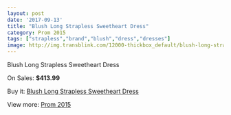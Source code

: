 ```yaml
---
layout: post
date: '2017-09-13'
title: "Blush Long Strapless Sweetheart Dress"
category: Prom 2015
tags: ["strapless","brand","blush","dress","dresses"]
image: http://img.transblink.com/12000-thickbox_default/blush-long-strapless-sweetheart-dress.jpg
---
```

Blush Long Strapless Sweetheart Dress

On Sales: **$413.99**
<a href="https://www.transblink.com/en/prom-2015/3902-blush-long-strapless-sweetheart-dress.html"><amp-img layout="responsive" width="600" height="600" src="//img.transblink.com/12000-thickbox_default/blush-long-strapless-sweetheart-dress.jpg" alt="Blush Long Strapless Sweetheart Dress 0" /></a>
<a href="https://www.transblink.com/en/prom-2015/3902-blush-long-strapless-sweetheart-dress.html"><amp-img layout="responsive" width="600" height="600" src="//img.transblink.com/12002-thickbox_default/blush-long-strapless-sweetheart-dress.jpg" alt="Blush Long Strapless Sweetheart Dress 1" /></a>
<a href="https://www.transblink.com/en/prom-2015/3902-blush-long-strapless-sweetheart-dress.html"><amp-img layout="responsive" width="600" height="600" src="//img.transblink.com/12001-thickbox_default/blush-long-strapless-sweetheart-dress.jpg" alt="Blush Long Strapless Sweetheart Dress 2" /></a>

Buy it: [Blush Long Strapless Sweetheart Dress](https://www.transblink.com/en/prom-2015/3902-blush-long-strapless-sweetheart-dress.html "Blush Long Strapless Sweetheart Dress")

View more: [Prom 2015](https://www.transblink.com/en/10-prom-2015 "Prom 2015")
